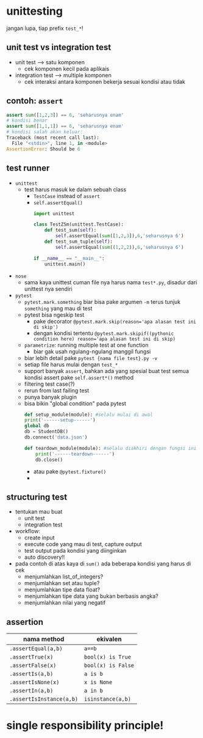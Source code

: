 # unittesting
jangan lupa, tiap prefix `test_*`!
## unit test vs integration test
- unit test --> satu komponen
  - cek komponen kecil pada aplikais
- integration test --> multiple komponen
  - cek interaksi antara komponen bekerja sesuai kondisi atau tidak
## contoh: `assert`
```python
assert sum([1,2,3]) == 6, 'seharusnya enam'
# kondisi benar
assert sum([1,1,1]) == 6, 'seharusnya enam'
# kondisi salah akan keluar:
Traceback (most recent call last):
  File "<stdin>", line 1, in <module>
AssertionError: Should be 6
```
## test runner
- `unittest`
  - test harus masuk ke dalam sebuah class
    - `TestCase` instead of `assert`
    - `self.assertEqual()`
        ```python
        import unittest

        class TestZSm(unittest.TestCase):
            def test_sum(self):
                self.assertEqual(sum([1,2,3]),6,'seharusnya 6')
            def test_sum_tuple(self):
                self.assertEqual(sum((1,2,2)),6,'seharusnya 6')

        if __name__ == "__main__":
            unittest.main()
        ```
- `nose`
  - sama kaya unittest cuman file nya harus nama `test*.py`, disadur dari unittest nya sendiri
- `pytest`
  - `pytest.mark.something` biar bisa pake argumen `-m` terus tunjuk `something` yang mau di test
  - pytest bisa ngeskip test
    - pake decorator `@pytest.mark.skip(reason='apa alasan test ini di skip')`
    - dengan kondisi tertentu `@pytest.mark.skipif((pythonic condition here) reason='apa alasan test ini di skip)`
  - `parametrize`: running multiple test at one function
    - biar gak usah ngulang-ngulang manggil fungsi
  - biar lebih detail pake `pytest {nama file test}.py -v`
  - setiap file harus mulai dengan `test_*`
  - support banyak `assert`, bahkan ada yang spesial buat test semua kondisi assert pake `self.assert*()` method
  - filtering test case(?)
  - rerun from last failing test
  - punya banyak plugin
  - bisa bikin "global condition" pada pytest
    ```python
    def setup_module(module): #selalu mulai di awal
    print('------setup------')
    global db
    db = StudentDB()
    db.connect('data.json')

    def teardown_module(module): #selalu diakhiri dengan fungsi ini
        print('------teardown------')
        db.close()
    ```
    - atau pake `@pytest.fixture()`
    -


## structuring test
- tentukan mau buat
  - unit test
  - integration test
- workflow:
  - create input
  - execute code yang mau di test, capture output
  - test output pada kondisi yang diinginkan
  - auto discovery!!
- pada contoh di atas kaya di `sum()` ada beberapa kondisi yang harus di cek
  - menjumlahkan list_of_integers?
  - menjumlahkan set atau tuple?
  - menjumlahkan tipe data float?
  - menjumlahkan tipe data yang bukan berbasis angka?
  - menjumlahkan nilai yang negatif

## assertion
|nama method|ekivalen|
|----|---|
|`.assertEqual(a,b)`|`a==b`|
|`.assertTrue(x)`|`bool(x) is True`|
|`.assertFalse(x)`|`bool(x) is False`|
|`.assertIs(a,b)`|`a is b`|
|`.assertIsNone(x)`|`x is None`|
|`.assertIn(a,b)`|`a in b`|
|`.assertIsInstance(a,b)`|`isinstance(a,b)`|

# single responsibility principle!